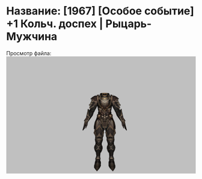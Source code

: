 # Название: [1967] [Особое событие] +1 Кольч. доспех | Рыцарь-Мужчина

Просмотр файла:
![p000006.png](p000006.png)